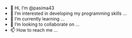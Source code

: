 - 👋 Hi, I’m @pasima43
- 👀 I’m interested in developing my programming skills  ...
- 🌱 I’m currently learning ...
- 💞️ I’m looking to collaborate on ...
- 📫 How to reach me ...

<!---
pasima43/pasima43 is a ✨ special ✨ repository because its `README.md` (this file) appears on your GitHub profile.
You can click the Preview link to take a look at your changes.
--->

